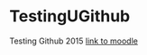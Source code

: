 # TestingUGithub
Testing Github 2015
[link to moodle](http://moodle.lit.ie/pluginfile.php/115060/mod_resource/content/1/proxyConfiguration.txt)
